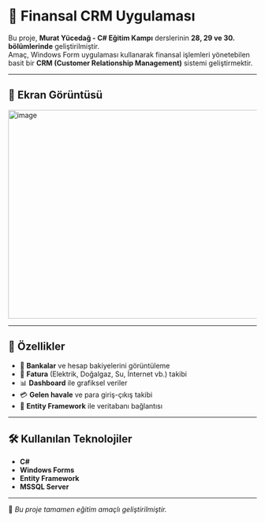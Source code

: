 # 💼 Finansal CRM Uygulaması

Bu proje, **Murat Yücedağ - C# Eğitim Kampı** derslerinin **28, 29 ve 30. bölümlerinde** geliştirilmiştir.  
Amaç, Windows Form uygulaması kullanarak finansal işlemleri yönetebilen basit bir **CRM (Customer Relationship Management)** sistemi geliştirmektir.

---

## 📸 Ekran Görüntüsü

<img width="865" height="424" alt="image" src="https://github.com/user-attachments/assets/125d578a-0158-4a6e-b114-1be36115a485" />

---

## 🚀 Özellikler
- 🏦 **Bankalar** ve hesap bakiyelerini görüntüleme
- 🧾 **Fatura** (Elektrik, Doğalgaz, Su, İnternet vb.) takibi
- 📊 **Dashboard** ile grafiksel veriler
- 💳 **Gelen havale** ve para giriş-çıkış takibi
- 🔌 **Entity Framework** ile veritabanı bağlantısı

---

## 🛠 Kullanılan Teknolojiler
- **C#**
- **Windows Forms**
- **Entity Framework**
- **MSSQL Server**

---

📌 *Bu proje tamamen eğitim amaçlı geliştirilmiştir.*
